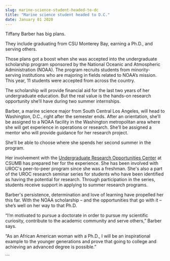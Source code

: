 ```yaml
---
slug: marine-science-student-headed-to-dc
title: "Marine science student headed to D.C."
date: January 01 2020
---
```


 
<p>Tiffany Barber has big plans.</p>
<p>
  They include graduating from CSU Monterey Bay, earning a Ph.D., and serving
  others.
</p>
<p>
  Those plans got a boost when she was accepted into the undergraduate
  scholarship program sponsored by the National Oceanic and Atmospheric
  Administration (NOAA). The program recruits students from minority-serving
  institutions who are majoring in fields related to NOAA’s mission. This year,
  11 students were accepted from across the country.
</p>
<p>
  The scholarship will provide financial aid for the last two years of her
  undergraduate education. But the real value is the hands-on research
  opportunity she’ll have during two summer internships.
</p>
<p>
  Barber, a marine science major from South Central Los Angeles, will head to
  Washington, D.C., right after the semester ends. After an orientation, she’ll
  be assigned to a NOAA facility in the Washington metropolitan area where she
  will get experience in operations or research. She’ll be assigned a mentor who
  will provide guidance for her research project.
</p>
<p>
  She’ll be able to choose where she spends her second summer in the program.
</p>
<p>
  Her involvement with the
  <a href="https://csumb.edu/uroc"
    >Undergraduate Research Opportunities Center</a
  >
  at CSUMB has prepared her for the experience. She has been involved with
  UROC's peer-to-peer program since she was a freshman. She's also a part of the
  UROC research seminar series for students who have been identified as having
  the potential for research. Through participation in the series, students
  receive support in applying to summer research programs.
</p>
<p>
  Barber's persistence, determination and love of learning have propelled her
  this far. With the NOAA scholarship – and the opportunities that go with it –
  she’s well on her way to that Ph.D.
</p>
<p>
  “I’m motivated to pursue a doctorate in order to pursue my scientific
  curiosity, contribute to the academic community and serve others,” Barber
  says.
</p>
<p>
  “As an African American woman with a Ph.D., I will be an inspirational example
  to the younger generations and prove that going to college and achieving an
  advanced degree is possible.”
</p>
```
